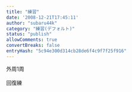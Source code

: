 ```yaml
---
title: "練習"
date: '2008-12-21T17:45:11'
author: "subaru44k"
category: "練習(デフォルト)"
status: "publish"
allowComments: true
convertBreaks: false
entryHash: "5c94e300d314cb28de6f4c9f7f25f916"
---
```

外周1周<br>
<br>
回復練

